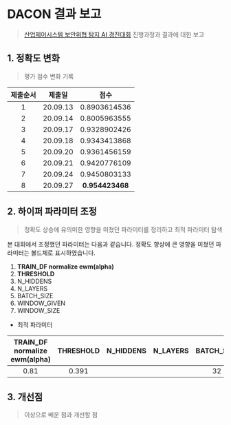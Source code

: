 # DACON 결과 보고

> [산업제어시스템 보안위협 탐지 AI 경진대회](https://dacon.io/competitions/official/235624/overview/) 진행과정과 결과에 대한 보고

## 1. 정확도 변화

> 평가 점수 변화 기록

| 제출순서 |  제출일  |      점수       |
| :------: | :------: | :-------------: |
|    1     | 20.09.13 |  0.8903614536   |
|    2     | 20.09.14 |  0.8005963555   |
|    3     | 20.09.17 |  0.9328902426   |
|    4     | 20.09.18 |  0.9343413868   |
|    5     | 20.09.20 |  0.9361456159   |
|    6     | 20.09.21 |  0.9420776109   |
|    7     | 20.09.24 |  0.9450803133   |
|    8     | 20.09.27 | **0.954423468** |



## 2. 하이퍼 파라미터 조정

> 정확도 상승에 유의미한 영향을 미쳤던 파라미터를 정리하고 최적 파라미터 탐색

본 대회에서 조정했던 파라미터는 다음과 같습니다. 정확도 향상에 큰 영향을 미쳤던 파라미터는 볼드체로 표시하였습니다. 

1. **TRAIN_DF normalize ewm(alpha)**
2. **THRESHOLD**
3. N_HIDDENS
4. N_LAYERS
5. BATCH_SIZE
6. WINDOW_GIVEN
7. WINDOW_SIZE



- 최적 파라미터

| TRAIN_DF normalize ewm(alpha) | THRESHOLD | N_HIDDENS | N_LAYERS | BATCH_SIZE | WINDOW_GIVEN | WINDOW_SIZE |
| :---------------------------: | :-------: | :-------: | :------: | :--------: | :----------: | :---------: |
|             0.81              |   0.391   |           |          |     32     |              |             |



## 3. 개선점

> 이상으로 배운 점과 개선할 점